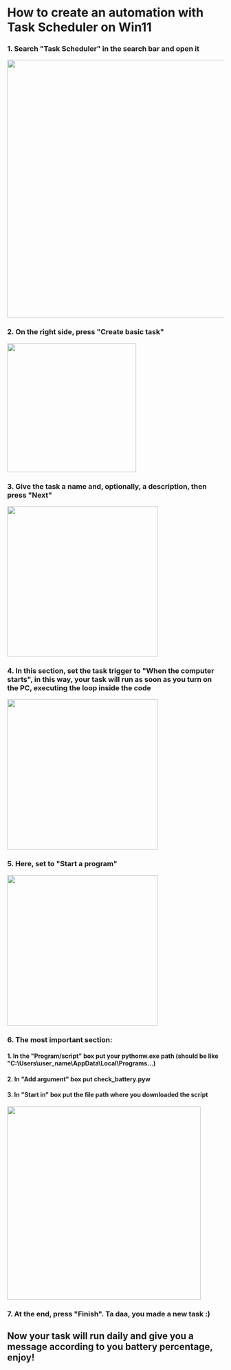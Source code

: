 # How to create an automation with Task Scheduler on Win11

### 1. Search "Task Scheduler" in the search bar and open it
<image src="img1.png" width="600">

### 2. On the right side, press "Create basic task"
<image src="img2.png" width="300">

### 3. Give the task a name and, optionally, a description, then press "Next"
<image src="img3.png" width="350">

### 4. In this section, set the task trigger to "When the computer starts", in this way, your task will run as soon as you turn on the PC, executing the loop inside the code
<image src="img4.png" width="350">

### 5. Here, set to "Start a program"
<image src="img5.png" width="350">

### 6. The most important section:
#### 1. In the "Program/script" box put your pythonw.exe path (should be like "C:\Users\user_name\AppData\Local\Programs...)
#### 2. In "Add argument" box put check_battery.pyw
#### 3. In "Start in" box put the file path where you downloaded the script
<image src="img6.png" width="450">

### 7. At the end, press "Finish". Ta daa, you made a new task :)

## Now your task will run daily and give you a message according to you battery percentage, enjoy!



